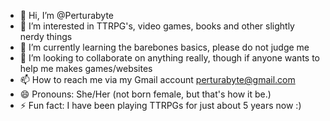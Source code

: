 - 👋 Hi, I’m @Perturabyte
- 👀 I’m interested in TTRPG's, video games, books and other slightly nerdy things
- 🌱 I’m currently learning the barebones basics, please do not judge me
- 💞️ I’m looking to collaborate on anything really, though if anyone wants to help me makes games/websites
- 📫 How to reach me via my Gmail account perturabyte@gmail.com 
- 😄 Pronouns: She/Her (not born female, but that's how it be.)
- ⚡ Fun fact: I have been playing TTRPGs for just about 5 years now :)

<!---
Perturabyte/Perturabyte is a ✨ special ✨ repository because its `README.md` (this file) appears on your GitHub profile.
You can click the Preview link to take a look at your changes.
--->
